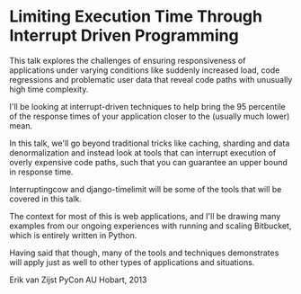 Limiting Execution Time Through Interrupt Driven Programming
============================================================

This talk explores the challenges of ensuring responsiveness of applications
under varying conditions like suddenly increased load, code regressions and
problematic user data that reveal code paths with unusually high time
complexity.

I'll be looking at interrupt-driven techniques to help bring the 95 percentile
of the response times of your application closer to the (usually much lower)
mean.

In this talk, we'll go beyond traditional tricks like caching, sharding and
data denormalization and instead look at tools that can interrupt execution of
overly expensive code paths, such that you can guarantee an upper bound in
response time.

Interruptingcow and django-timelimit will be some of the tools that will be
covered in this talk.

The context for most of this is web applications, and I'll be drawing many
examples from our ongoing experiences with running and scaling Bitbucket,
which is entirely written in Python.

Having said that though, many of the tools and techniques demonstrates will
apply just as well to other types of applications and situations.

Erik van Zijst
PyCon AU Hobart, 2013

